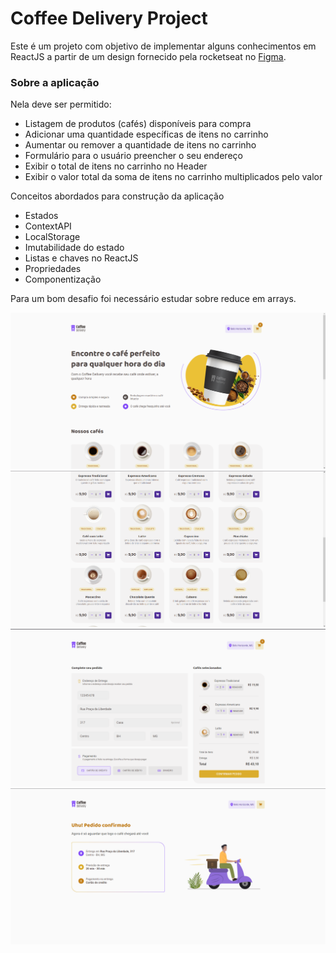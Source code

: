 # Coffee Delivery Project

Este é um projeto com objetivo de implementar alguns conhecimentos em ReactJS a partir de um design fornecido pela rocketseat no [Figma](https://www.figma.com/file/gWUwP41Xo4vU6GpzuwHeS7/Coffee-Delivery-•-Desafio-React-(Copy)?type=design&node-id=2-12&mode=design&t=hnm2ByTy3anIsAWZ-0).

### Sobre a aplicação
Nela deve ser permitido: 

- Listagem de produtos (cafés) disponíveis para compra
- Adicionar uma quantidade específicas de itens no carrinho
- Aumentar ou remover a quantidade de itens no carrinho
- Formulário para o usuário preencher o seu endereço
- Exibir o total de itens no carrinho no Header
- Exibir o valor total da soma de itens no carrinho multiplicados pelo valor

Conceitos abordados para construção da aplicação

- Estados
- ContextAPI
- LocalStorage
- Imutabilidade do estado
- Listas e chaves no ReactJS
- Propriedades
- Componentização

Para um bom desafio foi necessário estudar sobre reduce em arrays.

![](public/coffeeDeliveryInfo.png "Screen")
![](public/coffeeDeliveryCoffees.png "Screen2")
![](public/coffeeCartPage.png "Screen3")
![](public/successPage.png "Screen4")